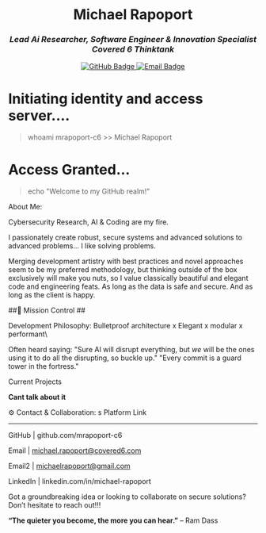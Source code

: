 <!-- 
     README.md 
     Repo: https://github.com/mrapoport-c6/
     Author: Michael Rapoport
     Role: Lead Software Engineer & Solutions Architect @ Covered 6 Security, Moorpark, CA
-->

<h1 align="center">Michael Rapoport</h1>
<h3 align="center">
  <em>Lead Ai Researcher, Software Engineer &amp; Innovation Specialist <br />Covered 6 Thinktank</em>
</h3>

<p align="center">
  <a href="https://github.com/mrapoport-c6">
    <img src="https://img.shields.io/badge/GitHub-mrapoport--c6-informational?style=flat&logo=github&logoColor=white&color=282a36" alt="GitHub Badge"/>
  </a>
  <a href="mailto:michael.rapoport@gmail.com">
    <img src="https://img.shields.io/badge/Email-michael.rapoport%40covered6.com-blue?style=flat" alt="Email Badge"/>
  </a>
</p>

# Initiating identity and access server....
> whoami
mrapoport-c6 >> Michael Rapoport

# Access Granted...
> echo "Welcome to my GitHub realm!"

About Me:

Cybersecurity Research, AI & Coding are my fire. 

I passionately create robust, secure systems and advanced solutions to advanced problems... I like solving problems. 

Merging development artistry with best practices and novel approaches seem to be my preferred methodology, but thinking outside of the box exclusively will make you nuts, so I value classically beautiful and elegant code and engineering feats. As long as the data is safe and secure. And as long as the client is happy. 

##🔰 Mission Control ##

Development Philosophy:
Bulletproof architecture x Elegant x modular x performant\

Often heard saying: 
"Sure AI will disrupt everything, but *we* will be the ones using it to do all the disrupting, so buckle up."
"Every commit is a guard tower in the fortress."

Current Projects

**Cant talk about it**

⚙️ Contact & Collaboration:
s
Platform	Link
__________________________
GitHub    |	github.com/mrapoport-c6

Email     |	michael.rapoport@covered6.com

Email2    |    michaelrapoport@gmail.com

LinkedIn  |	linkedin.com/in/michael-rapoport


<!-- Add your LinkedIn link -->
Got a groundbreaking idea or looking to collaborate on secure solutions? Don’t hesitate to reach out!!!

<p><b>“The quieter you become, the more you can hear.”</b> – Ram Dass </p>
